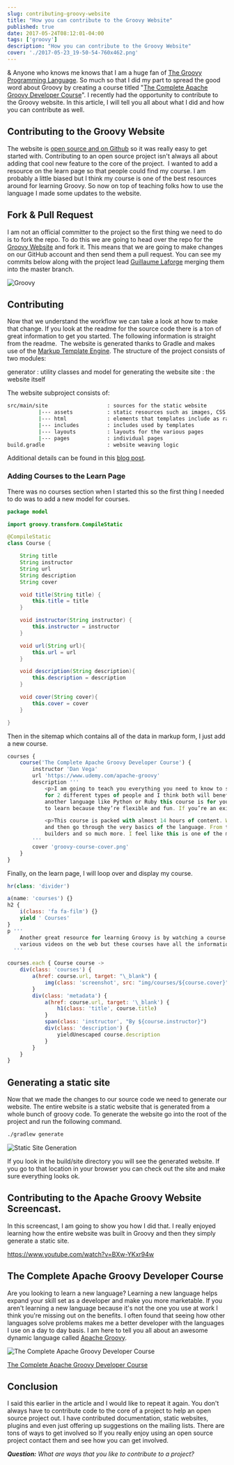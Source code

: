 ```yaml
---
slug: contributing-groovy-website
title: "How you can contribute to the Groovy Website"
published: true
date: 2017-05-24T08:12:01-04:00
tags: ['groovy']
description: "How you can contribute to the Groovy Website"
cover: './2017-05-23_19-50-54-760x462.png'
---
```


& Anyone who knows me knows that I am a huge fan of [The Groovy Programming Language](http://groovy-lang.org/). So much so that I did my part to spread the good word about Groovy by creating a course titled "[The Complete Apache Groovy Developer Course](https://danvega.dev/groovy)". I recently had the opportunity to contribute to the Groovy website. In this article, I will tell you all about what I did and how you can contribute as well. 

## Contributing to the Groovy Website

The website is [open source and on Github](https://github.com/groovy/groovy-website) so it was really easy to get started with. Contributing to an open source project isn't always all about adding that cool new feature to the core of the project.  I wanted to add a resource on the learn page so that people could find my course. I am probably a little biased but I think my course is one of the best resources around for learning Groovy. So now on top of teaching folks how to use the language I made some updates to the website.

## Fork & Pull Request

I am not an official committer to the project so the first thing we need to do is to fork the repo. To do this we are going to head over the repo for the [Groovy Website](https://github.com/groovy/groovy-website) and fork it. This means that we are going to make changes on our GitHub account and then send them a pull request. You can see my commits below along with the project lead [Guillaume Laforge](http://glaforge.appspot.com/) merging them into the master branch. 

![Groovy](./2017-05-23_21-47-34.png)

## Contributing

Now that we understand the workflow we can take a look at how to make that change. If you look at the readme for the source code there is a ton of great information to get you started. The following information is straight from the readme.  The website is generated thanks to Gradle and makes use of the [Markup Template Engine](http://docs.groovy-lang.org/latest/html/documentation/markup-template-engine.html). The structure of the project consists of two modules:

generator                       : utility classes and model for generating the website
site                            : the website itself

The website subproject consists of:

```bash
src/main/site                   : sources for the static website
          |--- assets           : static resources such as images, CSS files, ...
          |--- html             : elements that templates include as raw HTML contents
          |--- includes         : includes used by templates
          |--- layouts          : layouts for the various pages
          |--- pages            : individual pages
build.gradle                    : website weaving logic
```

Additional details can be found in this [blog post](http://melix.github.io/blog/2014/07/new-groovy-website.html).

### Adding Courses to the Learn Page

There was no courses section when I started this so the first thing I needed to do was to add a new model for courses. 

```java
package model

import groovy.transform.CompileStatic

@CompileStatic
class Course {

    String title
    String instructor
    String url
    String description
    String cover

    void title(String title) {
        this.title = title
    }

    void instructor(String instructor) {
        this.instructor = instructor
    }

    void url(String url){
        this.url = url
    }

    void description(String description){
        this.description = description
    }

    void cover(String cover){
        this.cover = cover
    }

}
```

Then in the sitemap which contains all of the data in markup form, I just add a new course. 

```javascript
courses {
    course('The Complete Apache Groovy Developer Course') {
        instructor 'Dan Vega'
        url 'https://www.udemy.com/apache-groovy'
        description '''
            <p>I am going to teach you everything you need to know to start using The Groovy Programming language. This course is really designed
            for 2 different types of people and I think both will benefit from it. If you’re a beginner programmer with a some experience in
            another language like Python or Ruby this course is for you. Dynamic languages are generally thought of as easier for total beginners
            to learn because they’re flexible and fun. If you’re an existing Java Developer (Beginner or Experienced) this course is also for you.</p>

            <p>This course is packed with almost 14 hours of content. We are going to start off with getting your development environment up and running
            and then go through the very basics of the language. From there we are going to build on that in each section cover topics like closures, meta-programming,
            builders and so much more. I feel like this is one of the most complete courses around and I am excited for you to join me on this adventure.</p>
        '''
        cover 'groovy-course-cover.png'
    }
}

```
Finally, on the learn page, I will loop over and display my course.


```javascript
hr(class: 'divider')

a(name: 'courses') {}
h2 {
    i(class: 'fa fa-film') {}
    yield ' Courses'
}
p '''
    Another great resource for learning Groovy is by watching a course. You could spend time hunting down
    various videos on the web but these courses have all the information you need packed into one place.
  '''

courses.each { Course course ->
    div(class: 'courses') {
        a(href: course.url, target: "\_blank") {
            img(class: 'screenshot', src: "img/courses/${course.cover}")
        }
        div(class: 'metadata') {
            a(href: course.url, target: '\_blank') {
                h1(class: 'title', course.title)
            }
            span(class: 'instructor', "By ${course.instructor}")
            div(class: 'description') {
                yieldUnescaped course.description
            }
        }
    }
}
```

## Generating a static site

Now that we made the changes to our source code we need to generate our website. The entire website is a static website that is generated from a whole bunch of groovy code. To generate the website go into the root of the project and run the following command. 

```bash
./gradlew generate
```

![Static Site Generation](./2017-05-24_08-00-52-1024x551.png)

If you look in the build/site directory you will see the generated website. If you go to that location in your browser you can check out the site and make sure everything looks ok.

## Contributing to the Apache Groovy Website Screencast.

In this screencast, I am going to show you how I did that. I really enjoyed learning how the entire website was built in Groovy and then they simply generate a static site.

https://www.youtube.com/watch?v=BXw-YKxr94w

## The Complete Apache Groovy Developer Course

Are you looking to learn a new language? Learning a new language helps expand your skill set as a developer and make you more marketable. If you aren't learning a new language because it's not the one you use at work I think you're missing out on the benefits. I often found that seeing how other languages solve problems makes me a better developer with the languages I use on a day to day basis. I am here to tell you all about an awesome dynamic language called [Apache Groovy](http://www.groovy-lang.org).

![The Complete Apache Groovy Developer Course](./756634_ad7b_3.jpg)


[The Complete Apache Groovy Developer Course](https://danvega.dev/groovy)

## Conclusion

I said this earlier in the article and I would like to repeat it again. You don't always have to contribute code to the core of a project to help an open source project out. I have contributed documentation, static websites, plugins and even just offering up suggestions on the mailing lists. There are tons of ways to get involved so If you really enjoy using an open source project contact them and see how you can get involved.

_**Question:** What are ways that you like to contribute to a project?_
